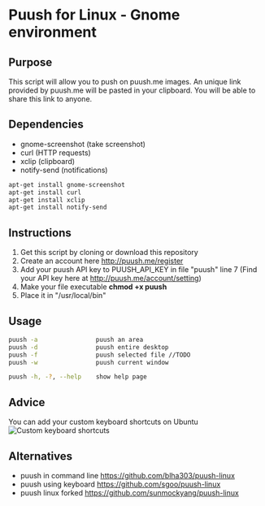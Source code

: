 Puush for Linux - Gnome environment
===================================

Purpose
-------
This script will allow you to push on puush.me images.
An unique link provided by puush.me will be pasted in your clipboard.
You will be able to share this link to anyone.

Dependencies
------------
* gnome-screenshot	(take screenshot)
* curl				(HTTP requests)
* xclip				(clipboard)
* notify-send 		(notifications)

``` bash
apt-get install gnome-screenshot
apt-get install curl
apt-get install xclip
apt-get install notify-send
```

Instructions
------------
1. Get this script by cloning or download this repository
2. Create an account here http://puush.me/register
3. Add your puush API key to PUUSH_API_KEY in file "puush" line 7
	(Find your API key here at http://puush.me/account/setting)
4. Make your file executable __chmod +x puush__
5. Place it in "/usr/local/bin"

Usage
-----
``` bash
puush -a 				puush an area
puush -d 				puush entire desktop
puush -f 				puush selected file //TODO
puush -w 				puush current window

puush -h, -?, --help 	show help page
```

Advice
------
You can add your custom keyboard shortcuts on Ubuntu
![Custom keyboard shortcuts](http://puu.sh/faeyv/5826ed5586.png "Custom keyboard shortcut")

Alternatives
------------
- puush in command line https://github.com/blha303/puush-linux
- puush using keyboard https://github.com/sgoo/puush-linux
- puush linux forked https://github.com/sunmockyang/puush-linux
